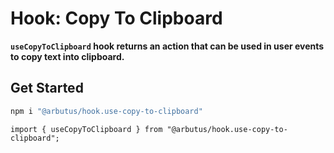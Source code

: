 # Hook: Copy To Clipboard

**`useCopyToClipboard` hook returns an action that can be used in user events to copy text into clipboard.**

## Get Started

```sh
npm i "@arbutus/hook.use-copy-to-clipboard"
```

```
import { useCopyToClipboard } from "@arbutus/hook.use-copy-to-clipboard";
```
